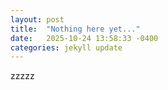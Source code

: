 ```yaml
---
layout: post
title:  "Nothing here yet..."
date:   2025-10-24 13:58:33 -0400
categories: jekyll update
---
```


zzzzz